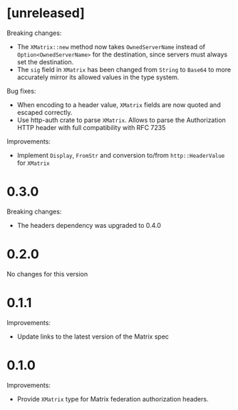 # [unreleased]

Breaking changes:

- The `XMatrix::new` method now takes `OwnedServerName` instead of `Option<OwnedServerName>`
  for the destination, since servers must always set the destination.
- The `sig` field in `XMatrix` has been changed from `String` to `Base64` to more accurately
  mirror its allowed values in the type system.

Bug fixes:

- When encoding to a header value, `XMatrix` fields are now quoted and escaped correctly.
- Use http-auth crate to parse `XMatrix`. Allows to parse the Authorization HTTP
  header with full compatibility with RFC 7235

Improvements:

- Implement `Display`, `FromStr` and conversion to/from `http::HeaderValue` for
  `XMatrix`

# 0.3.0

Breaking changes:

- The headers dependency was upgraded to 0.4.0

# 0.2.0

No changes for this version

# 0.1.1

Improvements:

* Update links to the latest version of the Matrix spec

# 0.1.0

Improvements:

* Provide `XMatrix` type for Matrix federation authorization headers.
